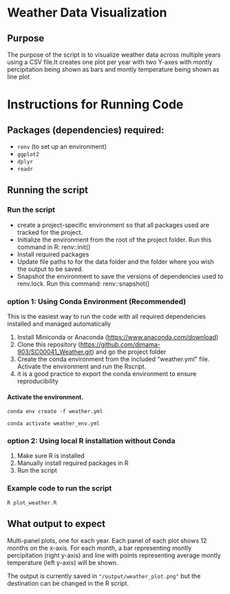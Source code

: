 # Weather Data Visualization

## Purpose
The purpose of the script is to visualize weather data across multiple years using a CSV file.It creates one plot per year with two Y-axes with montly percipitation being shown as bars and montly temperature being shown as line plot 

# Instructions for Running Code

## Packages (dependencies) required:
- `renv` (to set up an environment)
- `ggplot2`
- `dplyr`
- `readr`

## Running the script

### Run the script
- create a project-specific environment so that all packages used are tracked for the project. 
- Initialize the environment from the root of the project folder. Run this command in R: renv::init()
- Install required packages
- Update file paths to for the data folder and the folder where you wish the output to be saved.  
- Snapshot the environment to save the versions of dependencies used to renv.lock. Run this command: renv::snapshot() 

### option 1: Using Conda Environment (Recommended)
This is the easiest way to run the code with all required dependencies installed and managed automatically
1. Install Miniconda or Anaconda (https://www.anaconda.com/download)
2. Clone this repository (https://github.com/dimama-903/SC00041_Weather.git) and go the project folder
3. Create the conda environment from the included "weather.yml" file. Activate the environment and run the Rscript.
4. it is a good practice to export the conda environment to ensure reproducibility

#### Activate the environment.
```
conda env create -f weather.yml

conda activate weather_env.yml
```

### option 2: Using local R installation without Conda
1. Make sure R is installed
2. Manually install required packages in R
3. Run the script

### Example code to run the script  
```
R plot_weather.R
```

## What output to expect
Multi-panel plots, one for each year. Each panel of each plot shows 12 months on the x-axis. For each month, a bar representing montly percipitation (right y-axis) and line with points representing average montly temperature (left y-axis) will be shown.

The output is currently saved in `"/output/weather_plot.png"` but the destination can be changed in the R script.
